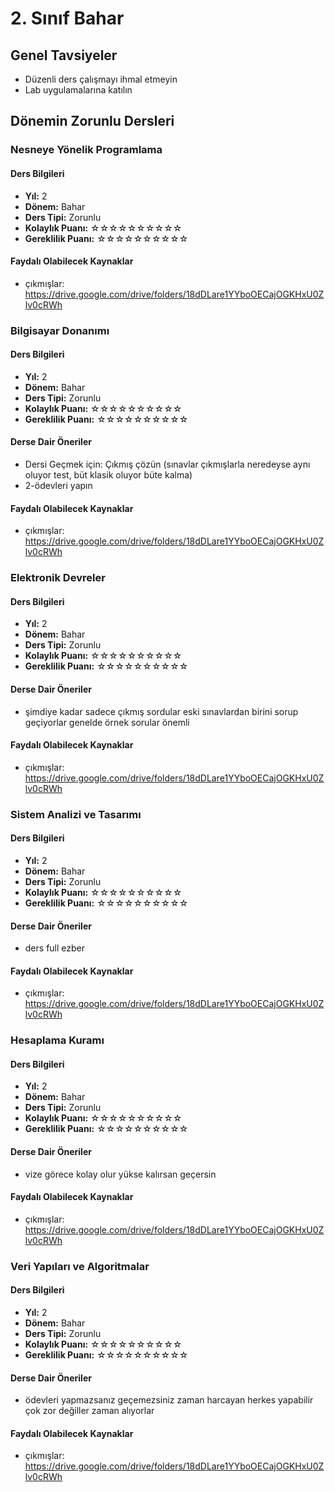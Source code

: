 # 2. Sınıf Bahar

## Genel Tavsiyeler

- Düzenli ders çalışmayı ihmal etmeyin
- Lab uygulamalarına katılın
## Dönemin Zorunlu Dersleri


### Nesneye Yönelik Programlama

#### Ders Bilgileri

- **Yıl:** 2
- **Dönem:** Bahar
- **Ders Tipi:** Zorunlu
- **Kolaylık Puanı:** ☆☆☆☆☆☆☆☆☆☆
- **Gereklilik Puanı:** ☆☆☆☆☆☆☆☆☆☆


#### Faydalı Olabilecek Kaynaklar

- çıkmışlar: https://drive.google.com/drive/folders/18dDLare1YYboOECajOGKHxU0Zlv0cRWh

### Bilgisayar Donanımı

#### Ders Bilgileri

- **Yıl:** 2
- **Dönem:** Bahar
- **Ders Tipi:** Zorunlu
- **Kolaylık Puanı:** ☆☆☆☆☆☆☆☆☆☆
- **Gereklilik Puanı:** ☆☆☆☆☆☆☆☆☆☆

#### Derse Dair Öneriler

- Dersi Geçmek için: Çıkmış çözün (sınavlar çıkmışlarla neredeyse aynı oluyor test, büt klasik oluyor büte kalma)
- 2-ödevleri yapın

#### Faydalı Olabilecek Kaynaklar

- çıkmışlar: https://drive.google.com/drive/folders/18dDLare1YYboOECajOGKHxU0Zlv0cRWh

### Elektronik Devreler

#### Ders Bilgileri

- **Yıl:** 2
- **Dönem:** Bahar
- **Ders Tipi:** Zorunlu
- **Kolaylık Puanı:** ☆☆☆☆☆☆☆☆☆☆
- **Gereklilik Puanı:** ☆☆☆☆☆☆☆☆☆☆

#### Derse Dair Öneriler

- şimdiye kadar sadece çıkmış sordular eski sınavlardan birini sorup geçiyorlar genelde örnek sorular önemli

#### Faydalı Olabilecek Kaynaklar

- çıkmışlar: https://drive.google.com/drive/folders/18dDLare1YYboOECajOGKHxU0Zlv0cRWh

### Sistem Analizi ve Tasarımı

#### Ders Bilgileri

- **Yıl:** 2
- **Dönem:** Bahar
- **Ders Tipi:** Zorunlu
- **Kolaylık Puanı:** ☆☆☆☆☆☆☆☆☆☆
- **Gereklilik Puanı:** ☆☆☆☆☆☆☆☆☆☆

#### Derse Dair Öneriler

- ders full ezber

#### Faydalı Olabilecek Kaynaklar

- çıkmışlar: https://drive.google.com/drive/folders/18dDLare1YYboOECajOGKHxU0Zlv0cRWh

### Hesaplama Kuramı

#### Ders Bilgileri

- **Yıl:** 2
- **Dönem:** Bahar
- **Ders Tipi:** Zorunlu
- **Kolaylık Puanı:** ☆☆☆☆☆☆☆☆☆☆
- **Gereklilik Puanı:** ☆☆☆☆☆☆☆☆☆☆

#### Derse Dair Öneriler

- vize görece kolay olur yükse kalırsan geçersin

#### Faydalı Olabilecek Kaynaklar

- çıkmışlar: https://drive.google.com/drive/folders/18dDLare1YYboOECajOGKHxU0Zlv0cRWh

### Veri Yapıları ve Algoritmalar

#### Ders Bilgileri

- **Yıl:** 2
- **Dönem:** Bahar
- **Ders Tipi:** Zorunlu
- **Kolaylık Puanı:** ☆☆☆☆☆☆☆☆☆☆
- **Gereklilik Puanı:** ☆☆☆☆☆☆☆☆☆☆

#### Derse Dair Öneriler

- ödevleri yapmazsanız geçemezsiniz zaman harcayan herkes yapabilir çok zor değiller zaman alıyorlar

#### Faydalı Olabilecek Kaynaklar

- çıkmışlar: https://drive.google.com/drive/folders/18dDLare1YYboOECajOGKHxU0Zlv0cRWh
